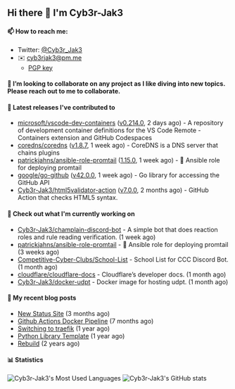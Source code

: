 ## Hi there 👋 I'm Cyb3r-Jak3

#### 📫 How to reach me:
  - Twitter: [@Cyb3r_Jak3](https://twitter.com/Cyb3r_Jak3)
  - ✉️ cyb3rjak3@pm.me
    - [PGP key](https://gist.githubusercontent.com/Cyb3r-Jak3/d1068b61b50239b171faf018a0269f67/raw/b876db002e6b0630795382c0b9134771ffa5fe3a/cyb3rjak3@pm.me.asc)


#### 👯 I’m looking to collaborate on any project as I like diving into new topics. Please reach out to me to collaborate.


#### 🔭 Latest releases I've contributed to

- [microsoft/vscode-dev-containers](https://github.com/microsoft/vscode-dev-containers) ([v0.214.0](https://github.com/microsoft/vscode-dev-containers/releases/tag/v0.214.0), 2 days ago) - A repository of development container definitions for the VS Code Remote - Containers extension and GitHub Codespaces
- [coredns/coredns](https://github.com/coredns/coredns) ([v1.8.7](https://github.com/coredns/coredns/releases/tag/v1.8.7), 1 week ago) - CoreDNS is a DNS server that chains plugins
- [patrickjahns/ansible-role-promtail](https://github.com/patrickjahns/ansible-role-promtail) ([1.15.0](https://github.com/patrickjahns/ansible-role-promtail/releases/tag/1.15.0), 1 week ago) - 🔧 Ansible role for deploying promtail
- [google/go-github](https://github.com/google/go-github) ([v42.0.0](https://github.com/google/go-github/releases/tag/v42.0.0), 1 week ago) - Go library for accessing the GitHub API
- [Cyb3r-Jak3/html5validator-action](https://github.com/Cyb3r-Jak3/html5validator-action) ([v7.0.0](https://github.com/Cyb3r-Jak3/html5validator-action/releases/tag/v7.0.0), 2 months ago) - GitHub Action that checks HTML5 syntax.

#### 👷 Check out what I'm currently working on

- [Cyb3r-Jak3/champlain-discord-bot](https://github.com/Cyb3r-Jak3/champlain-discord-bot) - A simple bot that does reaction roles and rule reading verification.  (1 week ago)
- [patrickjahns/ansible-role-promtail](https://github.com/patrickjahns/ansible-role-promtail) - 🔧 Ansible role for deploying promtail (3 weeks ago)
- [Competitive-Cyber-Clubs/School-List](https://github.com/Competitive-Cyber-Clubs/School-List) - School List for CCC Discord Bot. (1 month ago)
- [cloudflare/cloudflare-docs](https://github.com/cloudflare/cloudflare-docs) - Cloudflare’s developer docs. (1 month ago)
- [Cyb3r-Jak3/docker-udpt](https://github.com/Cyb3r-Jak3/docker-udpt) - Docker image for hosting udpt. (1 month ago)

#### 📜 My recent blog posts

- [New Status Site](https://blog.cyberjake.xyz/New-Status-Site/) (3 months ago)
- [Github Actions Docker Pipeline](https://blog.cyberjake.xyz/Github-Action-Docker/) (7 months ago)
- [Switching to traefik](https://blog.cyberjake.xyz/Traefik/) (1 year ago)
- [Python Library Template](https://blog.cyberjake.xyz/Python-Template/) (1 year ago)
- [Rebuild](https://blog.cyberjake.xyz/Rebuild/) (2 years ago)


#### 📊 Statistics
![Cyb3r-Jak3's Most Used Languages](https://github-readme-stats.vercel.app/api/top-langs/?username=Cyb3r-Jak3&theme=cobalt&hide=css,html,scss)
![Cyb3r-Jak3's GitHub stats](https://github-readme-stats.vercel.app/api?username=Cyb3r-Jak3&count_private=true&show_icons=true&theme=cobalt&line_height=40)
